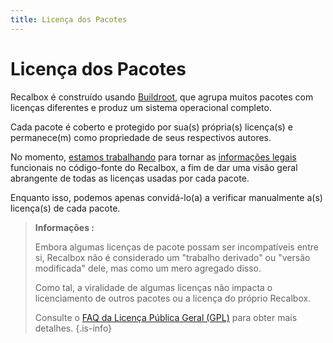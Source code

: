 ```yaml
---
title: Licença dos Pacotes
---
```


# Licença dos Pacotes

Recalbox é construído usando [Buildroot](https://buildroot.org/), que agrupa muitos pacotes com licenças diferentes e produz um sistema operacional completo.

Cada pacote é coberto e protegido por sua\(s\) própria\(s\) licença\(s\) e permanece\(m\) como propriedade de seus respectivos autores.

No momento, [estamos trabalhando](https://gitlab.com/recalbox/recalbox/-/issues/727) para tornar as [informações legais](https://buildroot.org/downloads/manual/manual.html#_complying_with_open_source_licenses) funcionais no código-fonte do Recalbox, a fim de dar uma visão geral abrangente de todas as licenças usadas por cada pacote.

Enquanto isso, podemos apenas convidá-lo\(a\) a verificar manualmente a\(s\) licença\(s\) de cada pacote.


>**Informações :**
>
>Embora algumas licenças de pacote possam ser incompatíveis entre si, Recalbox não é considerado um "trabalho derivado" ou "versão modificada" dele, mas como um mero agregado disso.
>
>Como tal, a viralidade de algumas licenças não impacta o licenciamento de outros pacotes ou a licença do próprio Recalbox.
>
>Consulte o [FAQ da Licença Pública Geral \(GPL\)](https://www.gnu.org/licenses/gpl-faq.fr.html) para obter mais detalhes.
{.is-info}


